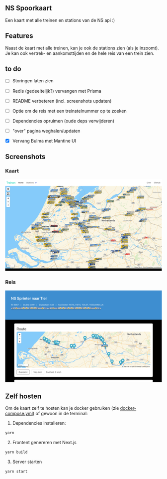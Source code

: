 ## NS Spoorkaart

Een kaart met alle treinen en stations van de NS api :)

## Features
Naast de kaart met alle treinen, kan je ook de stations zien (als je inzoomt). Je kan ook vertrek- en aankomsttijden en de hele reis van een trein zien.

## to do
- [ ] Storingen laten zien
- [ ] Redis (gedeeltelijk?) vervangen met Prisma
- [ ] README verbeteren (incl. screenshots updaten)
- [ ] Optie om de reis met een treinstelnummer op te zoeken
- [ ] Dependencies opruimen (oude deps verwijderen)
- [ ] "over" pagina weghalen/updaten

- [x] Vervang Bulma met Mantine UI

## Screenshots
### Kaart
![Screenshot of the homepage](screenshots/screenshot.png)
### Reis
![Screenshot van een reis](screenshots/journey.png)

## Zelf hosten
Om de kaart zelf te hosten kan je docker gebruiken (zie [docker-compose.yml](docker-compose.yml)) of gewoon in de terminal:

1. Dependencies installeren:
```sh
yarn
```
2. Frontent genereren met Next.js
```sh
yarn build
```
3. Server starten
```sh
yarn start
```